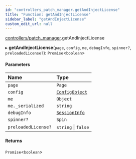 ```yaml
---
id: "controllers_patch_manager.getAndInjectLicense"
title: "Function: getAndInjectLicense"
sidebar_label: "getAndInjectLicense"
custom_edit_url: null
---
```


[controllers/patch_manager](/api/modules/controllers_patch_manager.md).getAndInjectLicense

▸ **getAndInjectLicense**(`page`, `config`, `me`, `debugInfo`, `spinner?`, `preloadedLicense?`): `Promise`<`boolean`\>

#### Parameters

| Name | Type |
| :------ | :------ |
| `page` | `Page` |
| `config` | [`ConfigObject`](/api/interfaces/api_model_config.ConfigObject.md) |
| `me` | `Object` |
| `me._serialized` | `string` |
| `debugInfo` | [`SessionInfo`](/api/interfaces/api_model_sessionInfo.SessionInfo.md) |
| `spinner?` | `Spin` |
| `preloadedLicense?` | `string` \| ``false`` |

#### Returns

`Promise`<`boolean`\>
